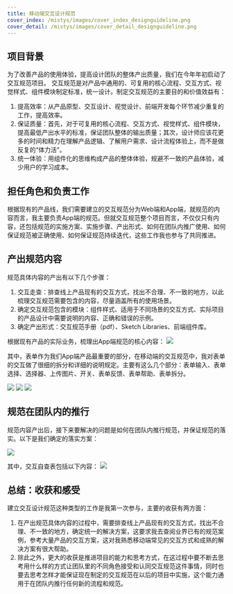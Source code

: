```yaml
---
title: 移动端交互设计规范
cover_index: /mistys/images/cover_index_designguideline.png
cover_detail: /mistys/images/cover_detail_designguideline.png
---
```


## 项目背景
为了改善产品的使用体验，提高设计团队的整体产出质量，我们在今年年初启动了交互规范项目。
交互规范是对产品中通用的、可复用的核心流程、交互方式、视觉样式、组件模块制定标准，统一设计。制定交互规范的主要目的和价值效益有：
1. 提高效率：从产品原型、交互设计、视觉设计、前端开发每个环节减少重复的工作，提高效率。
2. 保证质量：首先，对于可复用的核心流程、交互方式、视觉样式、组件模块，提高最低产出水平的标准，保证团队整体的输出质量；其次，设计师应该花更多的时间和精力在理解产品逻辑、了解用户需求、设计流程体验上，而不是做反复的“体力活”。
3. 统一体验：用组件化的思维构成产品的整体体验，规避不一致的产品体验，减少用户的学习成本。

## 担任角色和负责工作
根据现有的产品线，我们需要建立的交互规范分为Web端和App端，就规范的内容而言，我主要负责App端的规范。但就交互规范整个项目而言，不仅仅只有内容，还包括规范的实施方案、实施步骤、产出形式、如何在团队内推广使用、如何保证规范被正确使用、如何保证规范持续迭代，这些工作我也参与了共同推进。

## 产出规范内容
规范具体内容的产出有以下几个步骤：
1. 交互走查：排查线上产品现有的交互方式，找出不合理、不一致的地方，以此梳理交互规范需要包含的内容，尽量涵盖所有的使用场景。
2. 确定交互规范包含的模块：组件样式、适用于不同场景的交互方式、实际项目的产品设计中需要说明的内容、正确和错误的示例。
3. 确定产出形式：交互规范手册（pdf）、Sketch Libraries、前端组件库。

根据现有产品的实际业务，梳理出App端规范的核心内容：
[![](http://github.com/mistylin0409/mistys/raw/master/images/designguideline1.png) ](http://github.com/mistylin0409/mistys/raw/master/images/designguideline1.png) 

其中，表单作为我们App端产品最重要的部分，在移动端的交互规范中，我对表单的交互做了很细的拆分和详细的说明规定。主要有这么几个部分：表单输入、表单选择、选择器、上传图片、开关、表单反馈、表单帮助、表单拆分。

[![](http://github.com/mistylin0409/mistys/raw/master/images/designguideline4.png)](http://github.com/mistylin0409/mistys/raw/master/images/designguideline4.png)
[![](http://github.com/mistylin0409/mistys/raw/master/images/designguideline5.png)](http://github.com/mistylin0409/mistys/raw/master/images/designguideline5.png)
[![](http://github.com/mistylin0409/mistys/raw/master/images/designguideline6.png)](http://github.com/mistylin0409/mistys/raw/master/images/designguideline6.png)


## 规范在团队内的推行
规范内容产出后，接下来要解决的问题是如何在团队内推行规范，并保证规范的落实。以下是我们确定的落实方案：

![](http://github.com/mistylin0409/mistys/raw/master/images/designguideline2.png)

其中，交互自查表包括以下内容：
[![](http://github.com/mistylin0409/mistys/raw/master/images/designguideline3.png)](http://github.com/mistylin0409/mistys/raw/master/images/designguideline3.png)


## 总结：收获和感受
建立交互设计规范这种类型的工作是我第一次参与，主要的收获有两方面：
1. 在产出规范具体内容的过程中，需要排查线上产品现有的交互方式，找出不合理、不一致的地方，确定统一的解决方案，这要求我去查阅业界已有的规范案例，参考大量产品的交互方案，这对我熟悉移动端常见的交互方式和成熟的解决方案有很大帮助。
2. 除此之外，更大的收获是推进项目的能力和思考方式，在这过程中要不断去思考用什么样的方式让团队里的不同角色接受和认同交互规范这件事情，同时也要去思考怎样才能保证现在制定的交互规范在以后的项目中实施，这个能力通用于在团队内推行任何新的流程和规范。